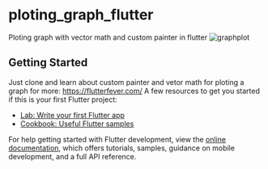 # ploting_graph_flutter

Ploting graph with vector math and custom painter in flutter
![graphplot](https://github.com/coderbaba0/ploting_graph_flutter/assets/128967105/637abf63-a7f6-4304-a6b7-4c8fb9e4abb7)

## Getting Started

Just clone and learn about custom painter and vetor math for ploting a graph
 for more: https://flutterfever.com/
A few resources to get you started if this is your first Flutter project:

- [Lab: Write your first Flutter app](https://docs.flutter.dev/get-started/codelab)
- [Cookbook: Useful Flutter samples](https://docs.flutter.dev/cookbook)

For help getting started with Flutter development, view the
[online documentation](https://docs.flutter.dev/), which offers tutorials,
samples, guidance on mobile development, and a full API reference.
